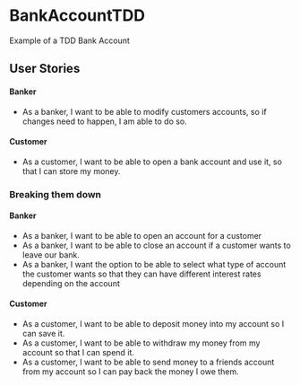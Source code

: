 # BankAccountTDD
Example of a TDD Bank Account

## User Stories

#### Banker
* As a banker, I want to be able to modify customers accounts, so if changes need to happen, I am able to do so.

#### Customer
* As a customer, I want to be able to open a bank account and use it, so that I can store my money.

### Breaking them down

#### Banker
* As a banker, I want to be able to open an account for a customer
* As a banker, I want to be able to close an account if a customer wants to leave our bank.
* As a banker, I want the option to be able to select what type of account the customer wants so that they can have different interest rates depending on the account

#### Customer
* As a customer, I want to be able to deposit money into my account so I can save it.
* As a customer, I want to be able to withdraw my money from my account so that I can spend it.
* As a customer, I want to be able to send money to a friends account from my account so I can pay back the money I owe them.
